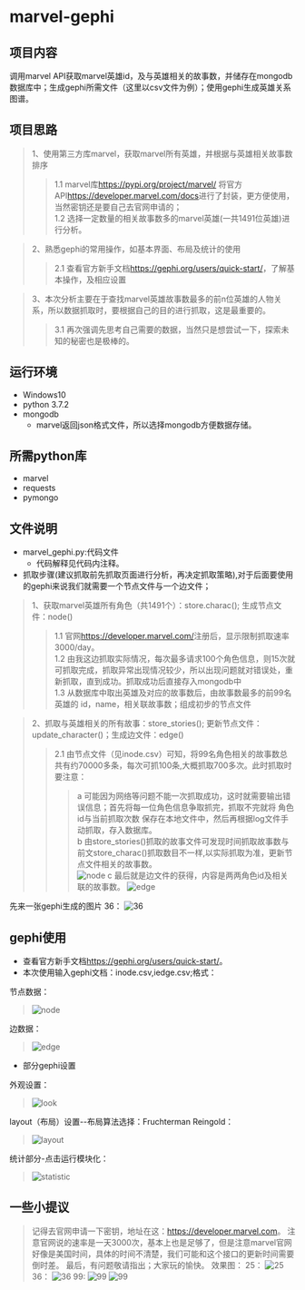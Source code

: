 # marvel-gephi
## 项目内容  
调用marvel API获取marvel英雄id，及与英雄相关的故事数，并储存在mongodb数据库中；生成gephi所需文件（这里以csv文件为例）；使用gephi生成英雄关系图谱。
## 项目思路
> 1、使用第三方库marvel，获取marvel所有英雄，并根据与英雄相关故事数排序
> > 1.1 marvel库<https://pypi.org/project/marvel/> 将官方API<https://developer.marvel.com/docs>进行了封装，更方便使用，当然密钥还是要自己去官网申请的；<br>
1.2 选择一定数量的相关故事数多的marvel英雄(一共1491位英雄)进行分析。

> 2、熟悉gephi的常用操作，如基本界面、布局及统计的使用
> > 2.1 查看官方新手文档<https://gephi.org/users/quick-start/>，了解基本操作，及相应设置

> 3、本次分析主要在于查找marvel英雄故事数最多的前n位英雄的人物关系，所以数据抓取时，要根据自己的目的进行抓取，这是最重要的。
> > 3.1 再次强调先思考自己需要的数据，当然只是想尝试一下，探索未知的秘密也是极棒的。

## 运行环境
* Windows10
* python 3.7.2
* mongodb
  * marvel返回json格式文件，所以选择mongodb方便数据存储。
## 所需python库
* marvel
* requests
* pymongo
## 文件说明
* marvel_gephi.py:代码文件
  * 代码解释见代码内注释。
* 抓取步骤(建议抓取前先抓取页面进行分析，再决定抓取策略),对于后面要使用的gephi来说我们就需要一个节点文件与一个边文件；
> 1、获取marvel英雄所有角色（共1491个）：store.charac(); 生成节点文件：node()
> > 1.1 官网<https://developer.marvel.com/>注册后，显示限制抓取速率3000/day。<br>
1.2 由我这边抓取实际情况，每次最多请求100个角色信息，则15次就可抓取完成，抓取异常出现情况较少，所以出现问题就对错误处，重新抓取，直到成功。抓取成功后直接存入mongodb中<br>
1.3 从数据库中取出英雄及对应的故事数后，由故事数最多的前99名英雄的 id，name，相关联故事数；组成初步的节点文件

> 2、抓取与英雄相关的所有故事：store_stories(); 更新节点文件：update_character()；生成边文件：edge()
> > 2.1 由节点文件（见inode.csv）可知，将99名角色相关的故事数总共有约70000多条，每次可抓100条,大概抓取700多次。此时抓取时要注意：
> > > a 可能因为网络等问题不能一次抓取成功，这时就需要输出错误信息；首先将每一位角色信息争取抓完，抓取不完就将 角色id与当前抓取次数 保存在本地文件中，然后再根据log文件手动抓取，存入数据库。<br>
b 由store_stories()抓取的故事文件可发现时间抓取故事数与前文store_charac()抓取数目不一样,以实际抓取为准，更新节点文件相关的故事数。<br>
> ![node](pic/id-lable-w.png)
c 最后就是边文件的获得，内容是两两角色id及相关联的故事数。
> ![edge](pic/s-t-w.png)

先来一张gephi生成的图片
36：
![36](pic/zn36.svg)
## gephi使用
* 查看官方新手文档<https://gephi.org/users/quick-start/>。
* 本次使用输入gephi文档：inode.csv,iedge.csv;格式：

节点数据：

> ![node](pic/id-lable-w.png)

边数据：

> ![edge](pic/s-t-w.png)

* 部分gephi设置

外观设置：

> ![look](pic/look.png)

layout（布局）设置--布局算法选择：Fruchterman Reingold：

> ![layout](pic/layout.png)

统计部分-点击运行模块化：

> ![statistic](pic/statistic.png)
## 一些小提议
> 记得去官网申请一下密钥，地址在这：<https://developer.marvel.com>。
> 注意官网说的速率是一天3000次，基本上也是足够了，但是注意marvel官网好像是美国时间，具体的时间不清楚，我们可能和这个接口的更新时间需要倒时差。
> 最后，有问题敬请指出；大家玩的愉快。
> 效果图：
25：
![25](pic/h25.svg)
36：
![36](pic/zn36.svg)
99:
![99](pic/h99.svg)
![99](pic/99.svg)





